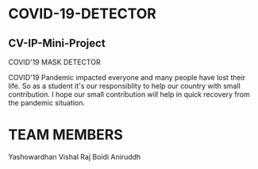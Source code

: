 # COVID-19-DETECTOR
## CV-IP-Mini-Project

COVID'19 MASK DETECTOR  

COVID'19 Pandemic impacted everyone and many people have lost their life. So as a student it's our responsiblity to help our country with small contribution. I hope our small contribution will help in quick recovery from the pandemic situation.  

# TEAM MEMBERS

Yashowardhan 
Vishal Raj 
Boidi Aniruddh
